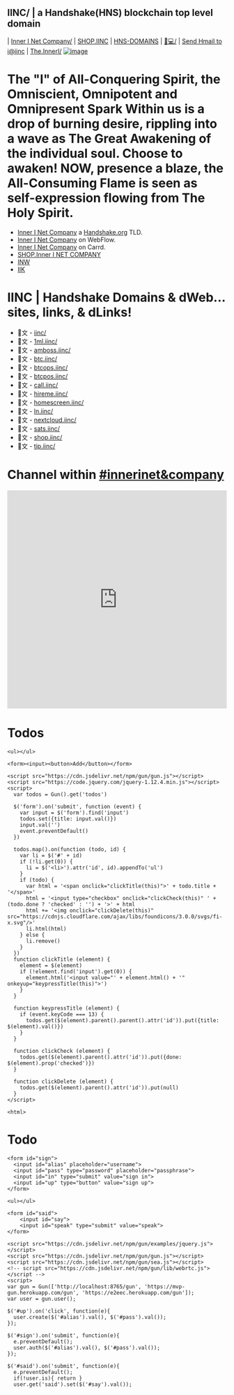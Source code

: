 ## IINC/ | a Handshake(HNS) blockchain top level domain
| [Inner I Net Company/](http://shapereality.innerinetcompany.hns.is/) | [SHOP.IINC](http://shop.iinc.hns.to/) | [HNS-DOMAINS](http://home.hns-domains.hns.to/) | [🐻💻/](http://xn--gp8h6h.hns.to/) | [Send Hmail to i@iinc](mailto:i@iinc) | [The.InnerI/](http://the.inneri.hns.is/)
[![image](https://user-images.githubusercontent.com/37987346/103435699-6be72500-4be0-11eb-8264-7dcb24c14987.png)](http://shapereality.innerinetcompany.hns.to/)



# The "I" of All-Conquering Spirit, the Omniscient, Omnipotent and Omnipresent Spark Within us is a drop of burning desire, rippling into a wave as The Great Awakening of the individual soul. Choose to awaken! NOW, presence a blaze, the All-Consuming Flame is seen as self-expression flowing from The Holy Spirit.

- [Inner I Net Company](https://shapereality.innerinetcompany.hns.to/) a [Handshake.org](https://handshake.org/) TLD.
- [Inner I Net Company](https://innerinetcompany.webflow.io/) on WebFlow.
- [Inner I Net Company](https://innerinetcompany.carrd.co/) on Carrd.
- [SHOP.Inner I NET COMPANY](http://shop.innerinetcompany.hns.to/)
- [INW](http://inw.hns.to/) 
- [IIK](http://iik.hns.to/)

# IINC | Handshake Domains & dWeb... sites, links, & dLinks!

- 🤝文 - [iinc/](http://innerinetcompany.iinc.hns.to/)
- 🤝文 - [1ml.iinc/](https://1ml.com/node/02727420a06e3b5c1974b81fc063566f4b21612cbff885964fd915ea9b524c320a)
- 🤝文 - [amboss.iinc/](https://amboss.space/node/02727420a06e3b5c1974b81fc063566f4b21612cbff885964fd915ea9b524c320a)
- 🤝文 - [btc.iinc/](https://btcpay0.voltageapp.io/apps/2mPua76MsAJGadWU6odyAXoVatnm/pos)
- 🤝文 - [btcops.iinc/](https://btcpay0.voltageapp.io/apps/2mPua76MsAJGadWU6odyAXoVatnm/pos)
- 🤝文 - [btcpos.iinc/](https://btcpay0.voltageapp.io/apps/2mPua76MsAJGadWU6odyAXoVatnm/pos)
- 🤝文 - [call.iinc/](https://iinc.onsip.com/)
- 🤝文 - [hireme.iinc/](https://hihello.me/p/0cb68d09-191a-4d88-a7b7-ba493dbed5dd)
- 🤝文 - [homescreen.iinc/](https://homescreen.hns.siasky.net/)
- 🤝文 - [ln.iinc/](https://btcpay0.voltageapp.io/embed/BpXViuHbB2JbSA3wjpQCLSWoDsQC4JMy2i5yvpK7Rg9d/BTC/ln)
- 🤝文 - [nextcloud.iinc/](https://use05.thegood.cloud/login?direct=1&user=innerinetcompany@gmail.com)
- 🤝文 - [sats.iinc/](https://baaf49cc6b.d.voltageapp.io/tipjar/1)
- 🤝文 - [shop.iinc/](https://innerinetcompany.mybigcommerce.com/)
- 🤝文 - [tip.iinc/](https://baaf49cc6b.d.voltageapp.io/tipjar/1)




# Channel within [#innerinet&company](https://webchat.hybridirc.com/#innerinet&company)
<iframe src="https://kiwiirc.hybridirc.com/#innerinet&company" allow="microphone; camera; display-capture; fullscreen" style="border:0; width:100%; height:500px;"></iframe>

<html>
  <body>
    <h1>Todos</h1>

    <ul></ul>

    <form><input><button>Add</button></form>

    <script src="https://cdn.jsdelivr.net/npm/gun/gun.js"></script>
    <script src="https://code.jquery.com/jquery-1.12.4.min.js"></script>
    <script>
      var todos = Gun().get('todos')

      $('form').on('submit', function (event) {
        var input = $('form').find('input')
        todos.set({title: input.val()})
        input.val('')
        event.preventDefault()
      })

      todos.map().on(function (todo, id) {
        var li = $('#' + id)
        if (!li.get(0)) {
          li = $('<li>').attr('id', id).appendTo('ul')
        }
        if (todo) {
          var html = '<span onclick="clickTitle(this)">' + todo.title + '</span>'
          html = '<input type="checkbox" onclick="clickCheck(this)" ' + (todo.done ? 'checked' : '') + '>' + html
          html += '<img onclick="clickDelete(this)" src="https://cdnjs.cloudflare.com/ajax/libs/foundicons/3.0.0/svgs/fi-x.svg"/>'
          li.html(html)
        } else {
          li.remove()
        }
      })
      function clickTitle (element) {
        element = $(element)
        if (!element.find('input').get(0)) {
          element.html('<input value="' + element.html() + '" onkeyup="keypressTitle(this)">')
        }
      }

      function keypressTitle (element) {
        if (event.keyCode === 13) {
          todos.get($(element).parent().parent().attr('id')).put({title: $(element).val()})
        }
      }
      
      function clickCheck (element) {
        todos.get($(element).parent().attr('id')).put({done: $(element).prop('checked')})
      }

      function clickDelete (element) {
        todos.get($(element).parent().attr('id')).put(null)
      }
    </script>
    
    <html>
  <body>
    <h1>Todo</h1>

    <form id="sign">
      <input id="alias" placeholder="username">
      <input id="pass" type="password" placeholder="passphrase">
      <input id="in" type="submit" value="sign in">
      <input id="up" type="button" value="sign up">
    </form>

    <ul></ul>

    <form id="said">
        <input id="say">
        <input id="speak" type="submit" value="speak">
    </form>

    <script src="https://cdn.jsdelivr.net/npm/gun/examples/jquery.js"></script>
    <script src="https://cdn.jsdelivr.net/npm/gun/gun.js"></script>
    <script src="https://cdn.jsdelivr.net/npm/gun/sea.js"></script>
    <!-- script src="https://cdn.jsdelivr.net/npm/gun/lib/webrtc.js"></script -->
    <script>
    var gun = Gun(['http://localhost:8765/gun', 'https://mvp-gun.herokuapp.com/gun', 'https://e2eec.herokuapp.com/gun']);
    var user = gun.user();

    $('#up').on('click', function(e){
      user.create($('#alias').val(), $('#pass').val());
    });

    $('#sign').on('submit', function(e){
      e.preventDefault();
      user.auth($('#alias').val(), $('#pass').val());
    });

    $('#said').on('submit', function(e){
      e.preventDefault();
      if(!user.is){ return }
      user.get('said').set($('#say').val());
     
  
